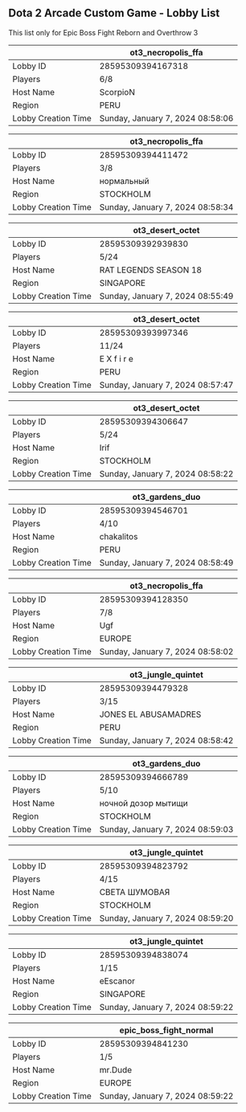 ## Dota 2 Arcade Custom Game - Lobby List

This list only for Epic Boss Fight Reborn and Overthrow 3

|  | ot3_necropolis_ffa |
| ------ | ------ |
| Lobby ID | 28595309394167318 |
| Players | 6/8 |
| Host Name | ScorpioN |
| Region | PERU |
| Lobby Creation Time | Sunday, January 7, 2024 08:58:06 |


|  | ot3_necropolis_ffa |
| ------ | ------ |
| Lobby ID | 28595309394411472 |
| Players | 3/8 |
| Host Name | нормальный |
| Region | STOCKHOLM |
| Lobby Creation Time | Sunday, January 7, 2024 08:58:34 |


|  | ot3_desert_octet |
| ------ | ------ |
| Lobby ID | 28595309392939830 |
| Players | 5/24 |
| Host Name | RAT LEGENDS SEASON 18 |
| Region | SINGAPORE |
| Lobby Creation Time | Sunday, January 7, 2024 08:55:49 |


|  | ot3_desert_octet |
| ------ | ------ |
| Lobby ID | 28595309393997346 |
| Players | 11/24 |
| Host Name | E X f i r e |
| Region | PERU |
| Lobby Creation Time | Sunday, January 7, 2024 08:57:47 |


|  | ot3_desert_octet |
| ------ | ------ |
| Lobby ID | 28595309394306647 |
| Players | 5/24 |
| Host Name | Irif |
| Region | STOCKHOLM |
| Lobby Creation Time | Sunday, January 7, 2024 08:58:22 |


|  | ot3_gardens_duo |
| ------ | ------ |
| Lobby ID | 28595309394546701 |
| Players | 4/10 |
| Host Name | chakalitos |
| Region | PERU |
| Lobby Creation Time | Sunday, January 7, 2024 08:58:49 |


|  | ot3_necropolis_ffa |
| ------ | ------ |
| Lobby ID | 28595309394128350 |
| Players | 7/8 |
| Host Name | Ugf |
| Region | EUROPE |
| Lobby Creation Time | Sunday, January 7, 2024 08:58:02 |


|  | ot3_jungle_quintet |
| ------ | ------ |
| Lobby ID | 28595309394479328 |
| Players | 3/15 |
| Host Name | JONES EL ABUSAMADRES |
| Region | PERU |
| Lobby Creation Time | Sunday, January 7, 2024 08:58:42 |


|  | ot3_gardens_duo |
| ------ | ------ |
| Lobby ID | 28595309394666789 |
| Players | 5/10 |
| Host Name | ночной дозор мытищи |
| Region | STOCKHOLM |
| Lobby Creation Time | Sunday, January 7, 2024 08:59:03 |


|  | ot3_jungle_quintet |
| ------ | ------ |
| Lobby ID | 28595309394823792 |
| Players | 4/15 |
| Host Name | СВЕТА ШУМОВАЯ |
| Region | STOCKHOLM |
| Lobby Creation Time | Sunday, January 7, 2024 08:59:20 |


|  | ot3_jungle_quintet |
| ------ | ------ |
| Lobby ID | 28595309394838074 |
| Players | 1/15 |
| Host Name | eEscanor |
| Region | SINGAPORE |
| Lobby Creation Time | Sunday, January 7, 2024 08:59:22 |


|  | epic_boss_fight_normal |
| ------ | ------ |
| Lobby ID | 28595309394841230 |
| Players | 1/5 |
| Host Name | mr.Dude |
| Region | EUROPE |
| Lobby Creation Time | Sunday, January 7, 2024 08:59:22 |


